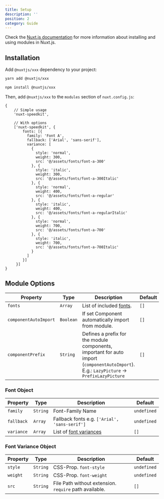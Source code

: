 ```yaml
---
title: Setup
description: ''
position: 2
category: Guide
---
```


Check the [Nuxt.js documentation](https://nuxtjs.org/guides/configuration-glossary/configuration-modules) for more information about installing and using modules in Nuxt.js.

## Installation

Add `@nuxtjs/xxx` dependency to your project:

<code-group>
  <code-block label="Yarn" active>

  ```bash
  yarn add @nuxtjs/xxx
  ```

  </code-block>
  <code-block label="NPM">

  ```bash
  npm install @nuxtjs/xxx
  ```

  </code-block>
</code-group>

Then, add `@nuxtjs/xxx` to the `modules` section of `nuxt.config.js`:

```js[nuxt.config.js]
{
    // Simple usage
    'nuxt-speedkit',

    // With options
    ['nuxt-speedkit', { 
        fonts: [{
          family: 'Font A',
          fallback: ['Arial', 'sans-serif'],
          variance: [
            {
              style: 'normal',
              weight: 300,
              src: '@/assets/fonts/font-a-300'
            }, {
              style: 'italic',
              weight: 300,
              src: '@/assets/fonts/font-a-300Italic'
            }, {
              style: 'normal',
              weight: 400,
              src: '@/assets/fonts/font-a-regular'
            }, {
              style: 'italic',
              weight: 400,
              src: '@/assets/fonts/font-a-regularItalic'
            }, {
              style: 'normal',
              weight: 700,
              src: '@/assets/fonts/font-a-700'
            }, {
              style: 'italic',
              weight: 700,
              src: '@/assets/fonts/font-a-700Italic'
            }
          ]
        }]
     }]
}
```

## Module Options

| Property              | Type      | Description                                                                                                                               | Default |
| --------------------- | --------- | ----------------------------------------------------------------------------------------------------------------------------------------- | ------- |
| `fonts`               | `Array`   | List of included [fonts](#font-object).                                                                                                   | `[]`    |
| `componentAutoImport` | `Boolean` | If set Component automatically import from module.                                                                                        | `[]`    |
| `componentPrefix`     | `String`  | Defines a prefix for the module components, important for auto import (`componentAutoImport`). E.g.: `LazyPicture` -> `PrefixLazyPicture` | `[]`    |


### Font Object

| Property   | Type     | Description                                     | Default     |
| ---------- | -------- | ----------------------------------------------- | ----------- |
| `family`   | `String` | Font-Family Name                                | `undefined` |
| `fallback` | `Array`  | Fallback fonts e.g. `['Arial', 'sans-serif']`   | `undefined` |
| `variance` | `Array`  | List of [font variances](#font-variance-object) | `[]`        |


### Font Variance Object

| Property | Type     | Description                                            | Default     |
| -------- | -------- | ------------------------------------------------------ | ----------- |
| `style`  | `String` | CSS-Prop. `font-style`                                 | `undefined` |
| `weight` | `String` | CSS-Prop. `font-weight`                                | `undefined` |
| `src`    | `String` | File Path without extension. `require` path available. | `[]`        |


